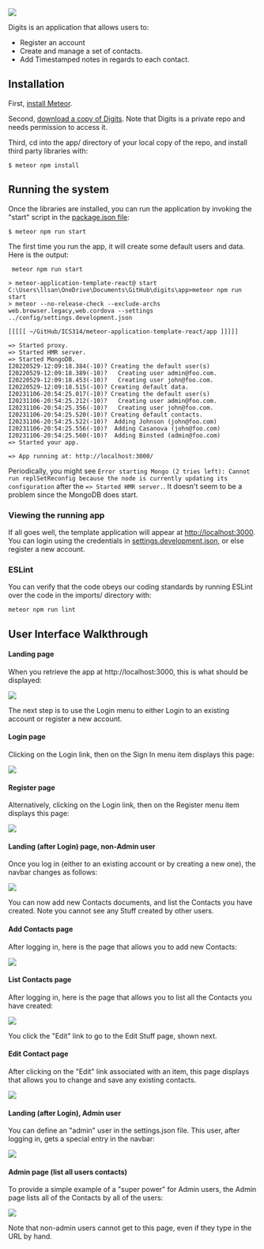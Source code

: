<img src="doc/landing.png">

Digits is an application that allows users to:

  * Register an account
  * Create and manage a set of contacts.
  * Add Timestamped notes in regards to each contact.

## Installation

First, [install Meteor](https://www.meteor.com/install).

Second, [download a copy of Digits](https://github.com/lsanderson1/digits). Note that Digits is a private repo and needs permission to access it.

Third, cd into the app/ directory of your local copy of the repo, and install third party libraries with:

```
$ meteor npm install
```

## Running the system

Once the libraries are installed, you can run the application by invoking the "start" script in the [package.json file](https://github.com/ics-software-engineering/meteor-application-template-react/blob/master/app/package.json):

```
$ meteor npm run start
```

The first time you run the app, it will create some default users and data. Here is the output:

```
 meteor npm run start 

> meteor-application-template-react@ start C:\Users\llsan\OneDrive\Documents\GitHub\digits\app>meteor npm run start
> meteor --no-release-check --exclude-archs web.browser.legacy,web.cordova --settings ../config/settings.development.json

[[[[[ ~/GitHub/ICS314/meteor-application-template-react/app ]]]]]

=> Started proxy.                             
=> Started HMR server.                        
=> Started MongoDB.                           
I20220529-12:09:18.384(-10)? Creating the default user(s)
I20220529-12:09:18.389(-10)?   Creating user admin@foo.com.
I20220529-12:09:18.453(-10)?   Creating user john@foo.com.
I20220529-12:09:18.515(-10)? Creating default data.
I20231106-20:54:25.017(-10)? Creating the default user(s)
I20231106-20:54:25.212(-10)?   Creating user admin@foo.com.
I20231106-20:54:25.356(-10)?   Creating user john@foo.com.
I20231106-20:54:25.520(-10)? Creating default contacts.
I20231106-20:54:25.522(-10)?  Adding Johnson (john@foo.com)
I20231106-20:54:25.556(-10)?  Adding Casanova (john@foo.com)
I20231106-20:54:25.560(-10)?  Adding Binsted (admin@foo.com)
=> Started your app.

=> App running at: http://localhost:3000/
```

Periodically, you might see `Error starting Mongo (2 tries left): Cannot run replSetReconfig because the node is currently updating its configuration` after the `=> Started HMR server.`. It doesn't seem to be a problem since the MongoDB does start.

### Viewing the running app

If all goes well, the template application will appear at [http://localhost:3000](http://localhost:3000).  You can login using the credentials in [settings.development.json](https://github.com/ics-software-engineering/meteor-application-template-react/blob/main/config/settings.development.json), or else register a new account.

### ESLint

You can verify that the code obeys our coding standards by running ESLint over the code in the imports/ directory with:

```
meteor npm run lint
```

## User Interface Walkthrough

#### Landing page

When you retrieve the app at http://localhost:3000, this is what should be displayed:

<img src="doc/prelogin.png">

The next step is to use the Login menu to either Login to an existing account or register a new account.

#### Login page

Clicking on the Login link, then on the Sign In menu item displays this page:

<img src="doc/login.png">

#### Register page

Alternatively, clicking on the Login link, then on the Register menu item displays this page:

<img src="doc/register.png">


#### Landing (after Login) page, non-Admin user

Once you log in (either to an existing account or by creating a new one), the navbar changes as follows:

<img src="doc/johnfoolanding.png">

You can now add new Contacts documents, and list the Contacts you have created. Note you cannot see any Stuff created by other users.

#### Add Contacts page

After logging in, here is the page that allows you to add new Contacts:

<img src="doc/addcontact.png">

#### List Contacts page

After logging in, here is the page that allows you to list all the Contacts you have created:

<img src="doc/listcontact.png">

You click the "Edit" link to go to the Edit Stuff page, shown next.

#### Edit Contact page

After clicking on the "Edit" link associated with an item, this page displays that allows you to change and save any existing contacts.

<img src="doc/editcontact.png">

#### Landing (after Login), Admin user

You can define an "admin" user in the settings.json file. This user, after logging in, gets a special entry in the navbar:

<img src="doc/adminlanding.png">

#### Admin page (list all users contacts)

To provide a simple example of a "super power" for Admin users, the Admin page lists all of the Contacts by all of the users:

<img src="doc/adminusers.png">

Note that non-admin users cannot get to this page, even if they type in the URL by hand.

